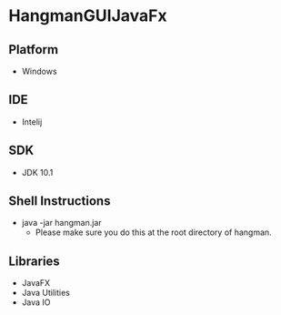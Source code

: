 # HangmanGUIJavaFx

## Platform
* Windows
## IDE
* Intelij 
## SDK
* JDK 10.1
## Shell Instructions
* java -jar hangman.jar
	- Please make sure you do this at the root directory of hangman.
## Libraries
* JavaFX
* Java Utilities
* Java IO

	